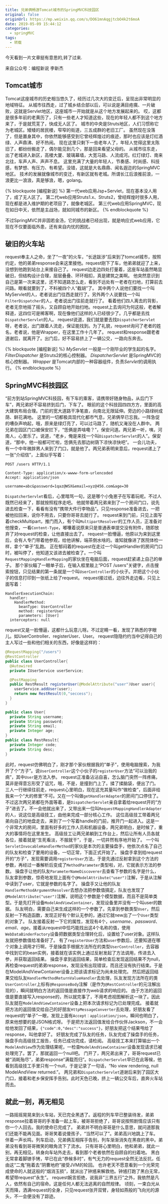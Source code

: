 ```yaml
---
title: 兄弟俩畅游Tomcat城市的SpringMVC科技园区
original: false
originUrl: https://mp.weixin.qq.com/s/DO61mnAqgjtcbO4k2t6moA
date: 2019-05-09 15:44:12
categories:
  - springMVC
tags:
  - 转载
---
```


今天看到一片文章挺有意思的,转了过来.


来自公众号：编程新说  李新杰

## Tomcat城市

Tomcat这座城市的历史相当悠久了，经历过几次大的变迁后，呈现出非常明显的地域特征。
从城市往西走，过了城乡结合部以后，可以说是满目疮痍、一片破败，这就是Servlet地区，这座城市一开始就是从这个地方发展起来的。
哎，这都是很多年前的老黄历了，只有一些老人才知道这些，现在的年轻人都不到这个地方来了，于是就荒芜了，快成无人区了。
城市的中央是Struts地区，人们习惯称它为老城区。矮矮的居民楼，窄窄的街道，三五成群的老旧工厂。
虽然现在没落了，但是置身其中，你依然能够感受到它曾经辉煌过的痕迹，那时也应该是灯红酒绿、人声鼎沸、好不热闹。
现在这里只剩下一些老年人了，年轻人觉得这里太陈旧了，都纷纷搬走了，偶尔能见到几个，那是回来看望父母的。
从城市往东走，出了老城进入新区，高楼大厦、玻璃幕墙，大宽马路、人流成河。红灯绿灯、南来北往，车声人声、声声不息。
这里充满了大量的年轻人，节奏感、时尚感、科技感，有梦想、有压力、有希望。没错，这就是大名鼎鼎、闻名遐迩的SpringMVC地区。
技术的发展就像城市的变迁，有新区就有老城。所谓长江后浪推前浪，一浪更比一浪浪，真是够浪，嗯，golang。

{% blockquote [编程新说] %}
第一代web应用Jsp+Servlet，现在基本没人用了，成了无人区了。
第二代web应用Struts1.x、Struts2，曾经辉煌时很多人用，现在都是进入维护期的老项目了，就像老城区。
第三代web应用SpringMVC，现在如日中天，依然是主战场，就如同城市的新区。
{% endblockquote %}

不过SpringMVC并非固若金汤，它的挑战者已经出现，就是响应式web应用，它现在不仅要面临外患，还有来自内忧的困扰。

## 破旧的火车站

request奉主人之命，坐了“一夜”的火车，“长途跋涉”后来到了tomcat城市，按照约定，他的弟弟response会来这里接他。request刚下了车，他弟弟就迎了上来，没想到他跑到站台上来接自己了。
request边走边四处打量着，这座车站虽然略显破旧，但结构设计合理，层层叠叠、环环相扣，真是建筑之美啊。
他突然意识到自己是第一次来这里，还不知道路怎么走，看到不远处有一老者在扫地，打算前去问路。眼看就要到了，不料被四个人“截胡”了。
其中两个人说他们要找一个叫MyServlet的人，老者说出门往西走就行了。另外两个人说要找一个叫`FilterDispatcher`的人，老者说出门往前走就行了。
看着他们四人离去的背影，老者无奈地摇了摇头，又自顾自地开始扫地。request上去询问为何这般，老者解释道，这四位可是稀客啊，现在像他们这样的人已经很少了。几乎都是去找`DispatcherServlet`的人。
request说道，我们就是要去找`DispatcherServlet`呀，老者说，出门跟着人流走，保证能找到。为了礼貌，request询问了老者的姓名，老者说，他是Wrapper，在这里工作十几年了。
request和response跟老者道谢后，就离开了。出门后，好不容易挤上了一辆公交，一路向东奔去。

{% blockquote [编程新说] %}
*MyServlet* 一般是一个刚毕业的学生起的名字。
*FilterDispatcher* 是Struts2的核心控制器。
*DispatcherServlet* 是SpringMVC的核心控制器。
*Wrapper* 是Tomcat内部的一种容器组件，负责*Servlet*的调用执行。
{% endblockquote %}
 
## SpringMVC科技园区

 “前方到站SpringMVC科技园，有下车的乘客，请携带好随身物品，从后门下车”，两兄弟好不容易挤到后门，下车了。
眼前的这个科技园四四方方，里面的高大建筑布局合理。门前的宽大道路干净笔直，向南北无限延伸。旁边的小路绿树成荫、鲜花满地。
这里的一切都极具现代化都市气息，兄弟俩早已忘我。一阵急促的嘈杂声响起，哦，原来是绿灯亮了，可以过马路了，随机又淹没在人群中。
两兄弟在园区门口被保安拦下，“恁俩是弄啥嘞？”，保安问道。两兄弟一听，咦，河南人，心里乐了。说道，“老乡，俺是来找一个叫`DispatcherServlet`的人”。保安道，“那中，他一般都可忙啦，恁俩先去那边树荫下凉快凉快吧”。
一会儿功夫，有一个中年微胖男人来到了门口，就是他了。两兄弟表明来意后，request递上了一张“介绍信”，上面似乎写着：
```
POST /users HTTP/1.1

Content-Type: application/x-wwww-form-urlencoded
Accept: application/json

username=abc&password=1qaz@WSX&email=xyz@456.com&age=30
```

`DispatcherServlet`看后，心里暗骂一句，这是哪个小兔崽子在写着玩呢。不过人既然已经来了，那就按照程序走吧。
他就带着两兄弟来到了一个房间门口，说先进去检查一下，看看有没有“携带大件行李物品”。只见response准备进去，一把被他拉回来，说你不用去，只要你哥哥去就行了。
request来到门前，只见上面写着checkMultipart，推门而入，有个叫`MultipartResolver`的工作人员，正准备对他搜查，一看`Content-Type`，嘟囔着说原来只是普通表单提交没有附件，随即放弃了对request的检查，让他直接出去了。
request一脸懵逼，他原以为来到这里后，会有人专门带着他参观，给他讲解，端茶倒水啥的。谁知就像进了医院体检一样，拿个“单子”乱跑。
正在郁闷着的request在走过一个叫getHandler的房间门口时，被叫停了，他知道又该进去被检查了。一个叫`RequestMappingHandlerMapping`的家伙坐在电脑后面，request赶紧递上自己的单子。
那个家伙瞄了一眼单子后，在输入框里敲上“POST /users”关键字，点击搜索按钮，只见结果的第一条就是一个叫`UserController`的小伙子。并把这个小伙子的信息打印到一张纸上给了request。
request接过纸，边往外走边看，只见上面写着：
```
HandlerExecutionChain:
  handler:
    HandlerMethod:
      beanType: UserController
      method: registerUser
      parameters: [User]
  interceptors: null
```
request又是一脸懵逼，这都什么玩意儿呀。不过定睛一看，发现了熟悉的字眼儿。如UserController、registerUser、User。
request隐隐约约当中记得自己的主人写过一些和他们相关的东西，好像是这样的：
```java
@RequestMapping("/users")
@RestController
public class UserController{
  @Autowired
  private IUserService userService;

  @PostMapping
  public RestResult registerUser(@ModelAttribute("user")User user){
    userService.addUser(user);
    return new RestResult(0,"seccess");
  }
}

public class User{
  private String username;
  private String password;
  private String email;
  private Integer age;
}
public class RestResult{
  private Integer code;
  private String desc;
}
```
此时，request仿佛明白了，刚才那个家伙根据我的“单子”，使用电脑搜索，为我开了个“方子”。说`UserController`这个小伙子的`registerUser`方法“可以治我的病”，其中`User`是方法入参。
request正准备沾沾自喜，怎么脑门突然一阵疼痛，莫非是得意忘形受了诅咒，哦，不是，是撞到门上了。揉了揉脑袋，便出了门。
三人一行继续往前走，request心里明白，现在这充其量叫作“做检查”，后面非给我来一个“大的修里”不可。又在一个叫做`getHandlerAdapter`的房间门口停住了。
不过这次两兄弟都在外面等着，是`DispatcherServlet`亲自拿着给request开的“方子”进去了。不一会他就出来了，又带出来一位叫`RequestMappingHandlerAdapter`的人，说这位是高级技工，由他来完成一部分核心工作。
这位高级技工带着两兄弟向自己的地盘走去，来到了一个写着handle的门前，推开门一起进入。这是一个非常大的房间，里面有好多的工作人员和机器设备，两兄弟明白，是时候了，重大的事情将在这里发生。
高级技工让两兄弟躺到工作台上，然后让所有人员各就各位，接着就是“生死看淡，不服就干”，于是，一切井然有序地开始了。
一个叫`ServletInvocableHandlerMethod`的家伙是本次的主要操盘手，他依次点名了自己的队友和检查了要用的设备，一切正常，下面正式开始了。
操盘手拿到给request开的“方子”，发现需要调用`registerUser`方法，于是先通过反射拿到这个方法的参数，再经过一番解析后变成了`MethodParameter`类型啦，对，它就表示方法的参数。
操盘手让他的队友`ParameterNameDiscoverer`去查看下参数的名字是什么，队友拿到参数，惊奇地发现上面有个`@ModelAttribute("user")`注解，于是从注解中读到了user，它就是参数的名字了。
操盘手又让他的队友`HandlerMethodArgumentResolver`去想办法把参数值搞定，队友也发现了`@ModelAttribute("user")`注解，说明这个参数是个模型数据，而且不是简单类型。于是先打开设备`ModelAndViewContainer`，发现设备里并没有一个叫user的数据。
队友明白，需要自己来生成这样的一个参数了。先拿到参数类型`User`，然后反射一下构造函数，发现正好有个默认无参的，通过它就new出了一个`User`类型的对象了。
队友接着反射一下它的属性，发现有4个，*username*、*password*、*email*、*age*。接着从request中恰巧能找出这4个名称的值，使用`WebDataBinderFactory`设备把数据类型合理转化后，设置给了user对象。这样队友就把参数值给准备好了。
有了`registerUser`方法和`user`参数后，还要知道在哪个对象上调用才行啊，于是操盘手根据方法所在的类型`UserController`，去容器中找到它的bean实例，接着就在该实例上通过反射发起了方法调用，传进去入参，并获取返回结果。
操盘手拿到返回结果，简单检查后发现返回结果不为null，再检查request的弟弟response，发现没有出现错误，而且还没有执行结束。于是在ModelAndViewContainer设备上把该请求标记为尚未处理完。
然后把返回结果交给队友`HandlerMethodReturnValueHandler`去处理，队友发现方法所在的类`UserController`上标有`@ResponseBody`注解（是作为`@RestController`的元注解出现的），瞬间就明白方法的返回值是直接作为web请求的响应的。
由于方法的返回值是要直接写入response的，所以就完事了，不用考虑视图解析这一块了。因此队友就在`ModelAndViewContainer`设备上把本次请求标记为已处理完成。
接着就把方法的返回值交给自己的好朋友`HttpMessageConverter`去处理，好朋友看了request的“单子”一眼，发现上面有`Accept：application/json`，瞬间也明白了，原来他想要的是JSON格式呀。
于是把方法返回值发给合作伙伴Jackson，不一会给他发回了结果，`{"code":0,"desc":"success"}`，好朋友把这个结果甩给了response，叫他拿好了。
好朋友完成了队友的任务，队友完成了操盘手的任务，操盘手向高级技工报告，任务已成功完成，请检阅。
高级技工本来打算输出一个`ModelAndView`作为处理结果呢，一检查`ModelAndViewContainer`设备发现请求已被处理完了。罢了，那就返回一个null吧。
门开了，两兄弟出来了，哥哥request已被“消耗殆尽”，弟弟response“满载而归”。`DispatcherServlet`早已在此等候，他看到高级技工手里只有一个null，于是记录了一句话，“No view rendering, null ModelAndView returned.”。
两兄弟和`DispatcherServlet`道谢后来到了园区大门口，接着和老乡保安挥手告别。此时天色已晚，挤上一辆公交车后，直奔火车站而去。

## 就此一别，再无相见

一路摇摇晃晃来到火车站，天已完全黑透了。返程的列车早已整装待发，弟弟response拉着哥哥的手准备一起上车，被哥哥拒绝了，哥哥说按照剧情应该只有你一个人回去。我的使命已完成了。
弟弟并不明白哥哥是什么意思，就问道那我们还能不能再见面。哥哥笑着说傻孩子，“当然可以了”。弟弟高兴地跳上了车。
伴着一声长鸣，列车启动，兄弟俩互相挥手告别，列车渐渐消失在黑夜的黑中。弟弟没有看到哥哥微笑的眼角流下了流水。
只有哥哥心里明白，他和弟弟，就此一别，再无相见。转身向车站外走去，看到那个老者依然在自顾自的扫着地。
黑白无常拿着脚镣手铐，早已在此“恭候多时”，有气无力的request全然无法反抗，任由这“二鬼”拖着去“阴曹地府”接受JVM的轮回。
也许老天不愿意看到一个光荣完成使命的人就这般的“烟消玉损”，就派出了钟馗来解救他。钟馗打跑了黑白无常，希望带request“永生”。
request婉言拒绝，说我非“三界五行”之外，我依然是凡人，依然有自己的宿命。这是任何人都无法逃离的自然规律。
顷刻，一束白光从天而降，洒满request的全身，只见request张开双臂，身轻如燕般的飞向光的源头，不一会便没有了踪迹。
